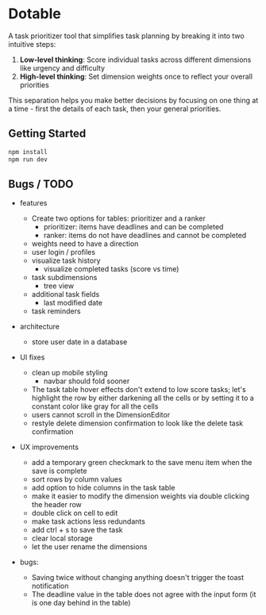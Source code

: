 # Dotable

A task prioritizer tool that simplifies task planning by breaking it into two intuitive steps:

1. **Low-level thinking**: Score individual tasks across different dimensions like urgency and difficulty
2. **High-level thinking**: Set dimension weights once to reflect your overall priorities

This separation helps you make better decisions by focusing on one thing at a time - first the details of each task, then your general priorities. 


## Getting Started

```bash
npm install
npm run dev
```

## Bugs / TODO
* features
    * Create two options for tables: prioritizer and a ranker
        * prioritizer: items have deadlines and can be completed
        * ranker: items do not have deadlines and cannot be completed
    * weights need to have a direction
    * user login / profiles
    * visualize task history
        * visualize completed tasks (score vs time)    
    * task subdimensions
        * tree view        
    * additional task fields
        * last modified date        
    * task reminders        
* architecture
    * store user date in a database
* UI fixes
    * clean up mobile styling
        * navbar should fold sooner
    * The task table hover effects don't extend to low score tasks; let's highlight the row by either darkening all the cells or by setting it to a constant color like gray for all the cells
    * users cannot scroll in the DimensionEditor
    * restyle delete dimension confirmation to look like the delete task confirmation
        
* UX improvements
    * add a temporary green checkmark to the save menu item when the save is complete
    * sort rows by column values
    * add option to hide columns in the task table
    * make it easier to modify the dimension weights via double clicking the header row
    * double click on cell to edit
    * make task actions less redundants
    * add ctrl + s to save the task
    * clear local storage
    * let the user rename the dimensions
* bugs:
    * Saving twice without changing anything doesn't trigger the toast notification
    * The deadline value in the table does not agree with the input form (it is one day behind in the table)
